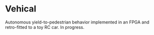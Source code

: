 # Vehical
Autonomous yield-to-pedestrian behavior implemented in an FPGA and retro-fitted to a toy RC car.
In progress.
